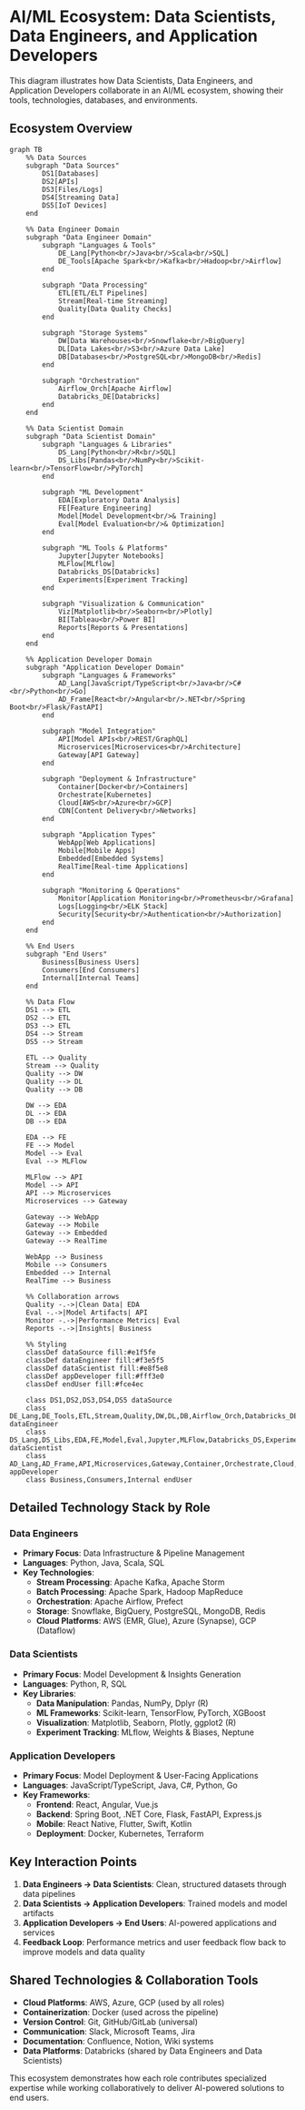 # AI/ML Ecosystem: Data Scientists, Data Engineers, and Application Developers

This diagram illustrates how Data Scientists, Data Engineers, and Application Developers collaborate in an AI/ML ecosystem, showing their tools, technologies, databases, and environments.

## Ecosystem Overview

```mermaid
graph TB
    %% Data Sources
    subgraph "Data Sources"
        DS1[Databases]
        DS2[APIs]
        DS3[Files/Logs]
        DS4[Streaming Data]
        DS5[IoT Devices]
    end

    %% Data Engineer Domain
    subgraph "Data Engineer Domain"
        subgraph "Languages & Tools"
            DE_Lang[Python<br/>Java<br/>Scala<br/>SQL]
            DE_Tools[Apache Spark<br/>Kafka<br/>Hadoop<br/>Airflow]
        end
        
        subgraph "Data Processing"
            ETL[ETL/ELT Pipelines]
            Stream[Real-time Streaming]
            Quality[Data Quality Checks]
        end
        
        subgraph "Storage Systems"
            DW[Data Warehouses<br/>Snowflake<br/>BigQuery]
            DL[Data Lakes<br/>S3<br/>Azure Data Lake]
            DB[Databases<br/>PostgreSQL<br/>MongoDB<br/>Redis]
        end
        
        subgraph "Orchestration"
            Airflow_Orch[Apache Airflow]
            Databricks_DE[Databricks]
        end
    end

    %% Data Scientist Domain
    subgraph "Data Scientist Domain"
        subgraph "Languages & Libraries"
            DS_Lang[Python<br/>R<br/>SQL]
            DS_Libs[Pandas<br/>NumPy<br/>Scikit-learn<br/>TensorFlow<br/>PyTorch]
        end
        
        subgraph "ML Development"
            EDA[Exploratory Data Analysis]
            FE[Feature Engineering]
            Model[Model Development<br/>& Training]
            Eval[Model Evaluation<br/>& Optimization]
        end
        
        subgraph "ML Tools & Platforms"
            Jupyter[Jupyter Notebooks]
            MLFlow[MLflow]
            Databricks_DS[Databricks]
            Experiments[Experiment Tracking]
        end
        
        subgraph "Visualization & Communication"
            Viz[Matplotlib<br/>Seaborn<br/>Plotly]
            BI[Tableau<br/>Power BI]
            Reports[Reports & Presentations]
        end
    end

    %% Application Developer Domain
    subgraph "Application Developer Domain"
        subgraph "Languages & Frameworks"
            AD_Lang[JavaScript/TypeScript<br/>Java<br/>C#<br/>Python<br/>Go]
            AD_Frame[React<br/>Angular<br/>.NET<br/>Spring Boot<br/>Flask/FastAPI]
        end
        
        subgraph "Model Integration"
            API[Model APIs<br/>REST/GraphQL]
            Microservices[Microservices<br/>Architecture]
            Gateway[API Gateway]
        end
        
        subgraph "Deployment & Infrastructure"
            Container[Docker<br/>Containers]
            Orchestrate[Kubernetes]
            Cloud[AWS<br/>Azure<br/>GCP]
            CDN[Content Delivery<br/>Networks]
        end
        
        subgraph "Application Types"
            WebApp[Web Applications]
            Mobile[Mobile Apps]
            Embedded[Embedded Systems]
            RealTime[Real-time Applications]
        end
        
        subgraph "Monitoring & Operations"
            Monitor[Application Monitoring<br/>Prometheus<br/>Grafana]
            Logs[Logging<br/>ELK Stack]
            Security[Security<br/>Authentication<br/>Authorization]
        end
    end

    %% End Users
    subgraph "End Users"
        Business[Business Users]
        Consumers[End Consumers]
        Internal[Internal Teams]
    end

    %% Data Flow
    DS1 --> ETL
    DS2 --> ETL
    DS3 --> ETL
    DS4 --> Stream
    DS5 --> Stream
    
    ETL --> Quality
    Stream --> Quality
    Quality --> DW
    Quality --> DL
    Quality --> DB
    
    DW --> EDA
    DL --> EDA
    DB --> EDA
    
    EDA --> FE
    FE --> Model
    Model --> Eval
    Eval --> MLFlow
    
    MLFlow --> API
    Model --> API
    API --> Microservices
    Microservices --> Gateway
    
    Gateway --> WebApp
    Gateway --> Mobile
    Gateway --> Embedded
    Gateway --> RealTime
    
    WebApp --> Business
    Mobile --> Consumers
    Embedded --> Internal
    RealTime --> Business
    
    %% Collaboration arrows
    Quality -.->|Clean Data| EDA
    Eval -.->|Model Artifacts| API
    Monitor -.->|Performance Metrics| Eval
    Reports -.->|Insights| Business

    %% Styling
    classDef dataSource fill:#e1f5fe
    classDef dataEngineer fill:#f3e5f5
    classDef dataScientist fill:#e8f5e8
    classDef appDeveloper fill:#fff3e0
    classDef endUser fill:#fce4ec
    
    class DS1,DS2,DS3,DS4,DS5 dataSource
    class DE_Lang,DE_Tools,ETL,Stream,Quality,DW,DL,DB,Airflow_Orch,Databricks_DE dataEngineer
    class DS_Lang,DS_Libs,EDA,FE,Model,Eval,Jupyter,MLFlow,Databricks_DS,Experiments,Viz,BI,Reports dataScientist
    class AD_Lang,AD_Frame,API,Microservices,Gateway,Container,Orchestrate,Cloud,CDN,WebApp,Mobile,Embedded,RealTime,Monitor,Logs,Security appDeveloper
    class Business,Consumers,Internal endUser
```

## Detailed Technology Stack by Role

### Data Engineers
- **Primary Focus**: Data Infrastructure & Pipeline Management
- **Languages**: Python, Java, Scala, SQL
- **Key Technologies**: 
  - **Stream Processing**: Apache Kafka, Apache Storm
  - **Batch Processing**: Apache Spark, Hadoop MapReduce
  - **Orchestration**: Apache Airflow, Prefect
  - **Storage**: Snowflake, BigQuery, PostgreSQL, MongoDB, Redis
  - **Cloud Platforms**: AWS (EMR, Glue), Azure (Synapse), GCP (Dataflow)

### Data Scientists
- **Primary Focus**: Model Development & Insights Generation
- **Languages**: Python, R, SQL
- **Key Libraries**: 
  - **Data Manipulation**: Pandas, NumPy, Dplyr (R)
  - **ML Frameworks**: Scikit-learn, TensorFlow, PyTorch, XGBoost
  - **Visualization**: Matplotlib, Seaborn, Plotly, ggplot2 (R)
  - **Experiment Tracking**: MLflow, Weights & Biases, Neptune

### Application Developers
- **Primary Focus**: Model Deployment & User-Facing Applications
- **Languages**: JavaScript/TypeScript, Java, C#, Python, Go
- **Key Frameworks**: 
  - **Frontend**: React, Angular, Vue.js
  - **Backend**: Spring Boot, .NET Core, Flask, FastAPI, Express.js
  - **Mobile**: React Native, Flutter, Swift, Kotlin
  - **Deployment**: Docker, Kubernetes, Terraform

## Key Interaction Points

1. **Data Engineers → Data Scientists**: Clean, structured datasets through data pipelines
2. **Data Scientists → Application Developers**: Trained models and model artifacts
3. **Application Developers → End Users**: AI-powered applications and services
4. **Feedback Loop**: Performance metrics and user feedback flow back to improve models and data quality

## Shared Technologies & Collaboration Tools

- **Cloud Platforms**: AWS, Azure, GCP (used by all roles)
- **Containerization**: Docker (used across the pipeline)
- **Version Control**: Git, GitHub/GitLab (universal)
- **Communication**: Slack, Microsoft Teams, Jira
- **Documentation**: Confluence, Notion, Wiki systems
- **Data Platforms**: Databricks (shared by Data Engineers and Data Scientists)

This ecosystem demonstrates how each role contributes specialized expertise while working collaboratively to deliver AI-powered solutions to end users.

